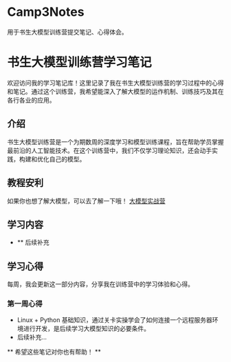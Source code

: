 # Camp3Notes
用于书生大模型训练营提交笔记、心得体会。

# 书生大模型训练营学习笔记

欢迎访问我的学习笔记库！这里记录了我在书生大模型训练营的学习过程中的心得和笔记。通过这个训练营，我希望能深入了解大模型的运作机制、训练技巧及其在各行各业的应用。


## 介绍

书生大模型训练营是一个为期数周的深度学习和模型训练课程，旨在帮助学员掌握最前沿的人工智能技术。在这个训练营中，我们不仅学习理论知识，还会动手实践，构建和优化自己的模型。

## 教程安利
如果你也想了解大模型，可以去了解一下哦！
[大模型实战营](https://github.com/InternLM/Tutorial)

## 学习内容

- ** 后续补充

## 学习心得

每周，我会更新这一部分内容，分享我在训练营中的学习体验和心得。

### 第一周心得

- Linux + Python 基础知识，通过关卡实操学会了如何连接一个远程服务器环境进行开发，是后续学习大模型知识的必要条件。
- 后续补充...


** 希望这些笔记对你也有帮助！ **

